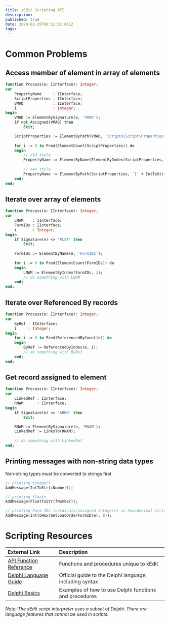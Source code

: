 ```yaml
---
title: xEdit Scripting API
description: 
published: true
date: 2020-02-25T08:51:32.661Z
tags: 
---
```


# Common Problems

## Access member of element in array of elements

```pascal
function Process(e: IInterface): Integer;
var
	PropertyName     : IInterface;
	ScriptProperties : IInterface;
	VMAD             : IInterface;
	i                : Integer;
begin
	VMAD := ElementBySignature(e, 'VMAD');
	if not Assigned(VMAD) then
		Exit;

	ScriptProperties := ElementByPath(VMAD, 'Scripts\Script\Properties');
  
	for i := 0 to Pred(ElementCount(ScriptProperties)) do
	begin
		// old style
		PropertyName := ElementByName(ElementByIndex(ScriptProperties, i), 'propertyName');
    
		// new style
		PropertyName := ElementByPath(ScriptProperties, '[' + IntToStr(i) + ']\propertyName');
	end;
end;
```

## Iterate over array of elements

```pascal
function Process(e: IInterface): Integer;
var
	LNAM    : IInterface;
	FormIDs : IInterface;
	i       : Integer;
begin
	if Signature(e) <> 'FLST' then
		Exit;
    
	FormIDs := ElementByName(e, 'FormIDs');
  
	for i := 0 to Pred(ElementCount(FormIDs)) do
	begin
		LNAM := ElementByIndex(FormIDs, i);
		// do something with LNAM
	end;
end;
```

## Iterate over Referenced By records

```pascal
function Process(e: IInterface): Integer;
var
	ByRef : IInterface;
	i     : Integer;
begin
	for i := 0 to Pred(ReferencedByCount(e)) do
	begin
		ByRef := ReferencedByIndex(e, i);
		// do something with ByRef
	end;
end;
```

## Get record assigned to element

```pascal
function Process(e: IInterface): Integer;
var
	LinkedRef : IInterface;
	RNAM      : IInterface;
begin
	if Signature(e) <> 'ARMO' then
		Exit;

	RNAM := ElementBySignature(e, 'RNAM');
	LinkedRef := LinksTo(RNAM);
  
	// do something with LinkedRef
end;
```

## Printing messages with non-string data types

Non-string types must be converted to strings first.

```pascal
// printing integers
AddMessage(IntToStr(iNumber));

// printing floats
AddMessage(FloatToStr(fNumber));

// printing Form IDs (cardinals/unsigned integers) as hexadecimal strings
AddMessage(IntToHex(GetLoadOrderFormID(e), 8));
```

# Scripting Resources

External Link | Description
:--- | :---
[API Function Reference](https://tes5edit.github.io/docs/13-Scripting-Functions.html) | Functions and procedures unique to xEdit
[Delphi Language Guide](http://docwiki.embarcadero.com/RADStudio/Rio/en/Delphi_Language_Guide_Index) | Official guide to the Delphi language, including syntax 
[Delphi Basics](http://www.delphibasics.co.uk/index.html) | Examples of how to use Delphi functions and procedures

*Note: The xEdit script interpreter uses a subset of Delphi. There are language features that cannot be used in scripts.*